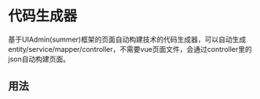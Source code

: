 # 代码生成器

基于UIAdmin(summer)框架的页面自动构建技术的代码生成器，可以自动生成entity/service/mapper/controller，不需要vue页面文件，会通过controller里的json自动构建页面。

## 用法

